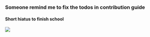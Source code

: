 ### Someone remind me to fix the todos in contribution guide

#### Short hiatus to finish school


![](https://presence.vercel.app/api/twitter/user/atmattt?bg=282e33&text=fff&stats_text=c9c9c9)
